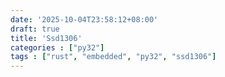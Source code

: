 ```yaml
---
date: '2025-10-04T23:58:12+08:00'
draft: true
title: 'Ssd1306'
categories : ["py32"]  
tags : ["rust", "embedded", "py32", "ssd1306"]
---
```


